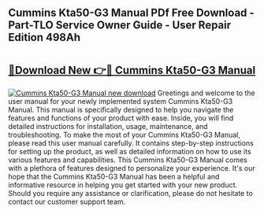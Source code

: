 ## Cummins Kta50-G3 Manual PDf Free Download - Part-TLO Service Owner Guide - User Repair Edition 498Ah

# <h2><a href="http://cf23754.oget.top/?id=Cummins+Kta50-G3+Manual">🔗Download New 👉🔴 Cummins Kta50-G3 Manual</a></h2>

[![Cummins Kta50-G3 Manual new download](https://i.imgur.com/5g1atiW.png)](http://cf23754.oget.top/?id=Cummins+Kta50-G3+Manual)
Greetings and welcome to the user manual for your newly implemented system Cummins Kta50-G3 Manual. This manual is specifically designed to help you navigate the features and functions of your product with ease. Inside, you will find detailed instructions for installation, usage, maintenance, and troubleshooting. To make the most of your Cummins Kta50-G3 Manual, please read this user manual carefully. It contains step-by-step instructions for setting up the product, as well as detailed information on how to use its various features and capabilities. This Cummins Kta50-G3 Manual comes with a plethora of features designed to personalize your experience. It's our hope that the Cummins Kta50-G3 Manual has been a helpful and informative resource in helping you get started with your new product. Should you require any assistance or clarification, please do not hesitate to contact our customer support team.
